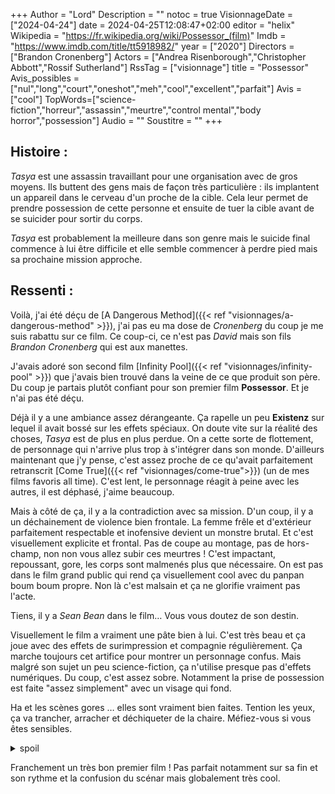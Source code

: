 +++
Author = "Lord"
Description = ""
notoc = true
VisionnageDate = ["2024-04-24"]
date = 2024-04-25T12:08:47+02:00
editor = "helix"
Wikipedia = "https://fr.wikipedia.org/wiki/Possessor_(film)"
Imdb = "https://www.imdb.com/title/tt5918982/"
year = ["2020"]
Directors = ["Brandon Cronenberg"]
Actors = ["Andrea Risenborough","Christopher Abbott","Rossif Sutherland"]
RssTag = ["visionnage"]
title = "Possessor"
Avis_possibles = ["nul","long","court","oneshot","meh","cool","excellent","parfait"]
Avis = ["cool"] 
TopWords=["science-fiction","horreur","assassin","meurtre","control mental","body horror","possession"]
Audio = ""
Soustitre = ""
+++
## Histoire : 
*Tasya* est une assassin travaillant pour une organisation avec de gros moyens.
Ils buttent des gens mais de façon très particulière : ils implantent un appareil dans le cerveau d'un proche de la cible.
Cela leur permet de prendre possession de cette personne et ensuite de tuer la cible avant de se suicider pour sortir du corps.

*Tasya* est probablement la meilleure dans son genre mais le suicide final commence à lui être difficile et elle semble commencer à perdre pied mais sa prochaine mission approche.

## Ressenti :
Voilà, j'ai été déçu de [A Dangerous Method]({{< ref "visionnages/a-dangerous-method" >}}), j'ai pas eu ma dose de *Cronenberg* du coup je me suis rabattu sur ce film.
Ce coup-ci, ce n'est pas *David* mais son fils *Brandon Cronenberg* qui est aux manettes.

J'avais adoré son second film [Infinity Pool]({{< ref "visionnages/infinity-pool" >}}) que j'avais bien trouvé dans la veine de ce que produit son père.
Du coup je partais plutôt confiant pour son premier film **Possessor**.
Et je n'ai pas été déçu.

Déjà il y a une ambiance assez dérangeante.
Ça rapelle un peu **Existenz** sur lequel il avait bossé sur les effets spéciaux.
On doute vite sur la réalité des choses, *Tasya* est de plus en plus perdue.
On a cette sorte de flottement, de personnage qui n'arrive plus trop à s'intégrer dans son monde.
D'ailleurs maintenant que j'y pense, c'est assez proche de ce qu'avait parfaitement retranscrit [Come True]({{< ref "visionnages/come-true">}}) (un de mes films favoris all time).
C'est lent, le personnage réagit à peine avec les autres, il est déphasé, j'aime beaucoup.

Mais à côté de ça, il y a la contradiction avec sa mission.
D'un coup, il y a un déchainement de violence bien frontale.
La femme frêle et d'extérieur parfaitement respectable et inofensive devient un monstre brutal.
Et c'est visuellement explicite et frontal.
Pas de coupe au montage, pas de hors-champ, non non vous allez subir ces meurtres !
C'est impactant, repoussant, gore, les corps sont malmenés plus que nécessaire.
On est pas dans le film grand public qui rend ça visuellement cool avec du panpan boum boum propre.
Non là c'est malsain et ça ne glorifie vraiment pas l'acte.

Tiens, il y a *Sean Bean* dans le film…
Vous vous doutez de son destin.

Visuellement le film a vraiment une pâte bien à lui.
C'est très beau et ça joue avec des effets de surimpression et compagnie régulièrement.
Ça marche toujours cet artifice pour montrer un personnage confus.
Mais malgré son sujet un peu science-fiction, ça n'utilise presque pas d'effets numériques.
Du coup, c'est assez sobre.
Notamment la prise de possession est faite "assez simplement" avec un visage qui fond.

Ha et les scènes gores … elles sont vraiment bien faites.
Tention les yeux, ça va trancher, arracher et déchiqueter de la chaire.
Méfiez-vous si vous êtes sensibles.

<details><summary>spoil</summary>

En gros, sa nouvelle cible c'est *Sean Bean* qui est à la tête d'une grosse entreprise.
Elle doit prendre possession de *Colin* qui est un de ses employés.
Mais c'est avant tout le mec de la fille de *Sean Bean* qui du coup va pouvoir l'approcher facilement.

Elle fait ce qu'il faut pour le buter.
Mais alors qu'elle doit se suicider pour mettre fin à la possession, *Colin* résiste et parvient à reprendre un peu le contrôle.

Et là, les deux personnages sont dans le brouillard, on ne sait plus trop qui contrôle qui.
*Colin* cherche à se venger et va donc tenter de buter la famille de *Tasya*.

Mais cette phase est assez confuse même pour le spectateur.
C'est lent et puis on voit des choses qui s'avèrent ne plus être vraie par la suite.
Du coup, c'est super bordélique, ce qui affecte le final qui est un peu en demi-teinte.

</details>

Franchement un très bon premier film !
Pas parfait notamment sur sa fin et son rythme et la confusion du scénar mais globalement très cool.
